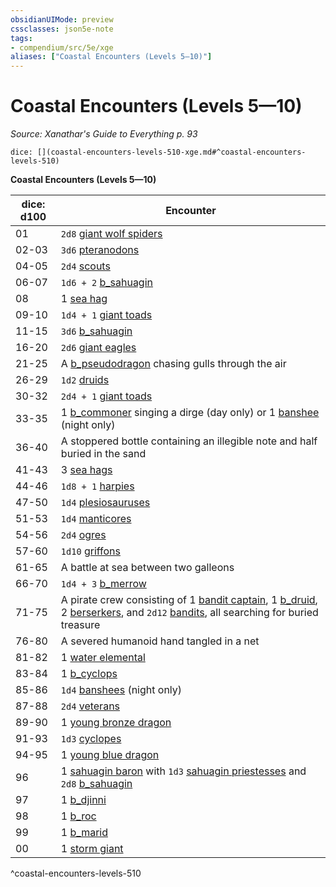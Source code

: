 ```yaml
---
obsidianUIMode: preview
cssclasses: json5e-note
tags:
- compendium/src/5e/xge
aliases: ["Coastal Encounters (Levels 5—10)"]
---
```

# Coastal Encounters (Levels 5—10)
*Source: Xanathar's Guide to Everything p. 93* 

`dice: [](coastal-encounters-levels-510-xge.md#^coastal-encounters-levels-510)`

**Coastal Encounters (Levels 5—10)**

| dice: d100 | Encounter |
|------------|-----------|
| 01 | `2d8` [giant wolf spiders](b_giant-wolf-spider.md) |
| 02-03 | `3d6` [pteranodons](b_pteranodon.md) |
| 04-05 | `2d4` [scouts](b_scout.md) |
| 06-07 | `1d6 + 2` [b_sahuagin](b_sahuagin.md) |
| 08 | 1 [sea hag](2.%20GM%20Tools/5eTools%20Compendium%20&%20Rules/_compendium/bestiary/fey/b_sea-hag.md) |
| 09-10 | `1d4 + 1` [giant toads](b_giant-toad.md) |
| 11-15 | `3d6` [b_sahuagin](b_sahuagin.md) |
| 16-20 | `2d6` [giant eagles](b_giant-eagle.md) |
| 21-25 | A [b_pseudodragon](b_pseudodragon.md) chasing gulls through the air |
| 26-29 | `1d2` [druids](b_druid.md) |
| 30-32 | `2d4 + 1` [giant toads](b_giant-toad.md) |
| 33-35 | 1 [b_commoner](b_commoner.md) singing a dirge (day only) or 1 [banshee](compendium/bestiary/undead/banshee.md) (night only) |
| 36-40 | A stoppered bottle containing an illegible note and half buried in the sand |
| 41-43 | 3 [sea hags](2.%20GM%20Tools/5eTools%20Compendium%20&%20Rules/_compendium/bestiary/fey/b_sea-hag.md) |
| 44-46 | `1d8 + 1` [harpies](b_harpy.md) |
| 47-50 | `1d4` [plesiosauruses](b_plesiosaurus.md) |
| 51-53 | `1d4` [manticores](b_manticore.md) |
| 54-56 | `2d4` [ogres](b_ogre.md) |
| 57-60 | `1d10` [griffons](b_griffon.md) |
| 61-65 | A battle at sea between two galleons |
| 66-70 | `1d4 + 3` [b_merrow](b_merrow.md) |
| 71-75 | A pirate crew consisting of 1 [bandit captain](b_bandit-captain.md), 1 [b_druid](b_druid.md), 2 [berserkers](b_berserker.md), and `2d12` [bandits](b_bandit.md), all searching for buried treasure |
| 76-80 | A severed humanoid hand tangled in a net |
| 81-82 | 1 [water elemental](b_water-elemental.md) |
| 83-84 | 1 [b_cyclops](b_cyclops.md) |
| 85-86 | `1d4` [banshees](compendium/bestiary/undead/banshee.md) (night only) |
| 87-88 | `2d4` [veterans](b_veteran.md) |
| 89-90 | 1 [young bronze dragon](b_young-bronze-dragon.md) |
| 91-93 | `1d3` [cyclopes](b_cyclops.md) |
| 94-95 | 1 [young blue dragon](b_young-blue-dragon.md) |
| 96 | 1 [sahuagin baron](b_sahuagin-baron.md) with `1d3` [sahuagin priestesses](b_sahuagin-priestess.md) and `2d8` [b_sahuagin](b_sahuagin.md) |
| 97 | 1 [b_djinni](b_djinni.md) |
| 98 | 1 [b_roc](b_roc.md) |
| 99 | 1 [b_marid](b_marid.md) |
| 00 | 1 [storm giant](b_storm-giant.md) |
^coastal-encounters-levels-510
